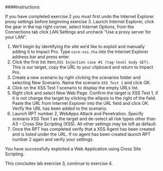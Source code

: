 ####Instructions

If you have completed exercise 2 you must first undo the Internet Explorer proxy settings before beginning exercise 3. Launch Internet Explorer, click the gear in the top right corner, select Internet Options, from the Connections tab click LAN Settings and uncheck “Use a proxy server for your LAN”.

1. We’ll begin by identifying the site we’d like to exploit and manually adding it to Impact Pro. Type ``core-xss.tha`` into the Internet Explorer address bar and press enter. 
2. Click the first list item,``XSS Injection case #1 (tag-level body GET)``. This is our target, copy the URL to your clipboard and return to Impact Pro. 
3. Create a new scenario by right clicking the scenarios folder and selecting New Scenario. Name the scenario ``XSS Test 1``  and click OK. 
4. Click on the XSS Test 1 scenario to display the empty URLs list. 
5. Right click and select New Web Page. Confirm the target is XSS Test 1, if it is not change the target by clicking the ellipsis to the right of the field. Paste the URL from Internet Explorer into the URL field and click OK. Verify the URL has been added to the scenario.
6. Launch RPT number 2, WebApps Attack and Penetration. Specify scenario XSS Test 1 as the target and de-select all risk types other than A3 – Cross Site Scripting (XSS). All other settings may be left as default. 
7. Once the RPT has completed verify that a XSS Agent has been created and is listed under the URL. If no agent has been created launch RPT number 2 again and verify your settings. 

You have successfully exploited a Web Application using Cross Site Scripting. 

This concludes lab exercise 3, continue to exercise 4.
